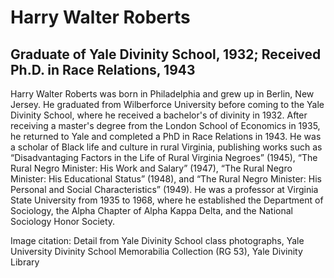# Harry Walter Roberts
## Graduate of Yale Divinity School, 1932; Received Ph.D. in Race Relations, 1943
Harry Walter Roberts was born in Philadelphia and grew up in Berlin, New Jersey. He graduated from Wilberforce University before coming to the Yale Divinity School, where he received a bachelor's of divinity in 1932. After receiving a master's degree from the London School of Economics in 1935, he returned to Yale and completed a PhD in Race Relations in 1943. He was a scholar of Black life and culture in rural Virginia, publishing works such as “Disadvantaging Factors in the Life of Rural Virginia Negroes” (1945), “The Rural Negro Minister: His Work and Salary” (1947),  “The Rural Negro Minister: His Educational Status” (1948), and “The Rural Negro Minister: His Personal and Social Characteristics” (1949). He was a professor at Virginia State University from 1935 to 1968, where he established the Department of Sociology, the Alpha Chapter of Alpha Kappa Delta, and the National Sociology Honor Society.

Image citation: Detail from Yale Divinity School class photographs, Yale University Divinity School Memorabilia Collection (RG 53), Yale Divinity Library
